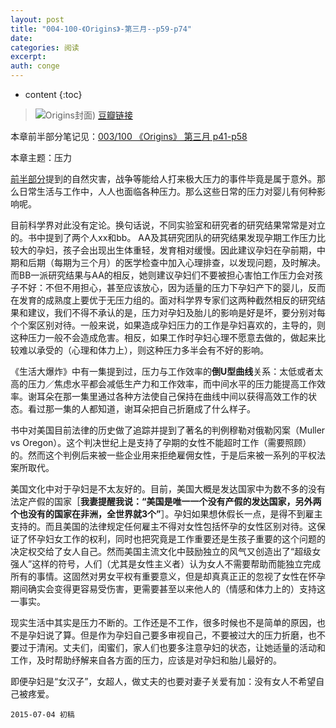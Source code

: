 ```yaml
---
layout: post
title: "004-100-《Origins》-第三月--p59-p74"
date:
categories: 阅读
excerpt:
auth: conge
---
```

* content
{:toc}

> ![Origins封面](/assets/images/阅读/118382-2d4776dafbd75c36.jpg))
> [豆瓣链接](http://book.douban.com/subject/6566550/)

本章前半部分笔记见：[003/100 《Origins》 第三月 p41-p58](http://www.jianshu.com/p/003eb360cafb)

本章主题：压力

[前半部分](http://www.jianshu.com/p/003eb360cafb)提到的自然灾害，战争等能给人打来极大压力的事件毕竟是属于意外。那么日常生活与工作中，人人也面临各种压力。那么这些日常的压力对婴儿有何种影响呢。

目前科学界对此没有定论。换句话说，不同实验室和研究者的研究结果常常是对立的。书中提到了两个人xx和bb。 AA及其研究团队的研究结果发现孕期工作压力比较大的孕妇，孩子会出现出生体重轻，发育相对缓慢。因此建议孕妇在孕前期，中期和后期（每期为三个月）的医学检查中加入心理排查，以发现问题，及时解决。而BB一派研究结果与AA的相反，她则建议孕妇们不要被担心害怕工作压力会对孩子不好：不但不用担心，甚至应该放心，因为适量的压力下孕妇产下的婴儿，反而在发育的成熟度上要优于无压力组的。面对科学界专家们这两种截然相反的研究结果和建议，我们不得不承认的是，压力对孕妇及胎儿的影响是好是坏，要分别对每个个案区别对待。一般来说，如果造成孕妇压力的工作是孕妇喜欢的，主导的，则这种压力一般不会造成危害。相反，如果工作时孕妇心理不愿意去做的，做起来比较难以承受的（心理和体力上），则这种压力多半会有不好的影响。

《生活大爆炸》中有一集提到过，压力与工作效率的**倒U型曲线**关系：太低或者太高的压力／焦虑水平都会减低生产力和工作效率，而中间水平的压力能提高工作效率。谢耳朵在那一集里通过各种方法使自己保持在曲线中间以获得高效工作的状态。看过那一集的人都知道，谢耳朵把自己折磨成了什么样子。

书中对美国目前法律的历史做了追踪并提到了著名的判例穆勒对俄勒冈案（Muller vs Oregon）。这个判决世纪上是支持了孕期的女性不能超时工作（需要照顾）的。然而这个判例后来被一些企业用来拒绝雇佣女性，于是后来被一系列的平权法案所取代。

美国文化中对于孕妇是不太友好的。目前，美国大概是发达国家中为数不多的没有法定产假的国家［**我妻提醒我说：“美国是唯一一个没有产假的发达国家，另外两个也没有的国家在非洲，全世界就3个”**］。孕妇如果想休假长一点，是得不到雇主支持的。而且美国的法律规定任何雇主不得对女性包括怀孕的女性区别对待。这保证了怀孕妇女工作的权利，同时也把究竟是工作重要还是生孩子重要的这个问题的决定权交给了女人自己。然而美国主流文化中鼓励独立的风气又创造出了“超级女强人”这样的符号，人们（尤其是女性主义者）认为女人不需要帮助而能独立完成所有的事情。这固然对男女平权有重要意义，但是却真真正正的忽视了女性在怀孕期间确实会变得更容易受伤害，更需要甚至以来他人的（情感和体力上的）支持这一事实。

现实生活中其实是压力不断的。工作还是不工作，很多时候也不是简单的原因，也不是孕妇说了算。但是作为孕妇自己要多审视自己，不要被过大的压力折磨，也不要过于清闲。丈夫们，闺蜜们，家人们也要多注意孕妇的状态，让她适量的活动和工作，及时帮助纾解来自各方面的压力，应该是对孕妇和胎儿最好的。

即便孕妇是“女汉子”，女超人，做丈夫的也要对妻子关爱有加：没有女人不希望自己被疼爱。

```
2015-07-04 初稿
```
